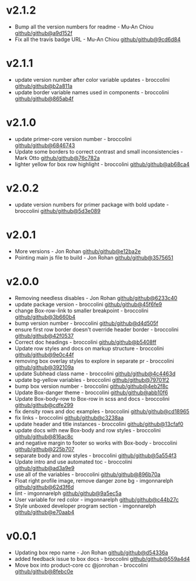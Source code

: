 # v2.1.2

 * Bump all the version numbers for readme - Mu-An Chiou [github/github@a9d152f](https://github.com/github/github/commit/a9d152f)
 * Fix all the travis badge URL - Mu-An Chiou [github/github@9cd6d84](https://github.com/github/github/commit/9cd6d84)

# v2.1.1

 * update version number after color variable updates - broccolini [github/github@b2a811a](https://github.com/github/github/commit/b2a811a)
 * update border variable names used in components - broccolini [github/github@865ab4f](https://github.com/github/github/commit/865ab4f)

# v2.1.0

 * update primer-core version number - broccolini [github/github@6846743](https://github.com/github/github/commit/6846743)
 * Update some borders to correct contrast and small inconsistencies - Mark Otto [github/github@76c782a](https://github.com/github/github/commit/76c782a)
 * lighter yellow for box row highlight - broccolini [github/github@ab68ca4](https://github.com/github/github/commit/ab68ca4)

# v2.0.2

 * update version numbers for primer package with bold update - broccolini [github/github@5d3e089](https://github.com/github/github/commit/5d3e089)

# v2.0.1

 * More versions - Jon Rohan [github/github@e12ba2e](https://github.com/github/github/commit/e12ba2e)
 * Pointing main js file to build - Jon Rohan [github/github@3575651](https://github.com/github/github/commit/3575651)

# v2.0.0

 * Removing needless disables - Jon Rohan [github/github@6233c40](https://github.com/github/github/commit/6233c40)
 * update package version - broccolini [github/github@45f6fe9](https://github.com/github/github/commit/45f6fe9)
 * change Box-row-link to smaller breakpoint - broccolini [github/github@3b660b4](https://github.com/github/github/commit/3b660b4)
 * bump version number - broccolini [github/github@d4d505f](https://github.com/github/github/commit/d4d505f)
 * ensure first row border doesn't override header border - broccolini [github/github@42f0537](https://github.com/github/github/commit/42f0537)
 * Correct doc headings - broccolini [github/github@b5408ff](https://github.com/github/github/commit/b5408ff)
 * Update row styles and docs on markup structure - broccolini [github/github@9e0c44f](https://github.com/github/github/commit/9e0c44f)
 * removing box overlay styles to explore in separate pr - broccolini [github/github@392109a](https://github.com/github/github/commit/392109a)
 * update Subhead class name - broccolini [github/github@4c4463d](https://github.com/github/github/commit/4c4463d)
 * update bg-yellow variables - broccolini [github/github@79701f2](https://github.com/github/github/commit/79701f2)
 * bump box version number - broccolini [github/github@4eb2f8c](https://github.com/github/github/commit/4eb2f8c)
 * Update Box-danger theme - broccolini [github/github@abb10f6](https://github.com/github/github/commit/abb10f6)
 * Update Box-body-row to Box-row in scss and docs - broccolini [github/github@cdfe299](https://github.com/github/github/commit/cdfe299)
 * fix density rows and doc examples - broccolini [github/github@cd18965](https://github.com/github/github/commit/cd18965)
 * fix links - broccolini [github/github@c3238aa](https://github.com/github/github/commit/c3238aa)
 * update header and title instances - broccolini [github/github@13cfaf0](https://github.com/github/github/commit/13cfaf0)
 * update docs with new Box-body and row styles - broccolini [github/github@816ac8c](https://github.com/github/github/commit/816ac8c)
 * and negative margin to footer so works with Box-body - broccolini [github/github@225b707](https://github.com/github/github/commit/225b707)
 * separate body and row styles - broccolini [github/github@5a554f3](https://github.com/github/github/commit/5a554f3)
 * Update intro and use automated toc - broccolini [github/github@ad3a9e9](https://github.com/github/github/commit/ad3a9e9)
 * use all of the variables - broccolini [github/github@896b70a](https://github.com/github/github/commit/896b70a)
 * Float right profile image, remove danger zone bg - imgonnarelph [github/github@62d3f6d](https://github.com/github/github/commit/62d3f6d)
 * lint - imgonnarelph [github/github@9a5ec5a](https://github.com/github/github/commit/9a5ec5a)
 * User variable for red color - imgonnarelph [github/github@c44b27c](https://github.com/github/github/commit/c44b27c)
 * Style unboxed developer program section - imgonnarelph [github/github@e70aab4](https://github.com/github/github/commit/e70aab4)

# v0.0.1

 * Updating box repo name - Jon Rohan [github/github@d54336a](https://github.com/github/github/commit/d54336a)
 * added feedback issue to box docs - broccolini [github/github@559a4d4](https://github.com/github/github/commit/559a4d4)
 * Move box into product-core cc @jonrohan - broccolini [github/github@8febc0e](https://github.com/github/github/commit/8febc0e)